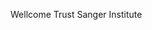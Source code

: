 [//]: # (Created by ./bin/manage_files.pl from ./species/Thelazia_callipaeda/PRJEB1205/Thelazia_callipaeda_PRJEB1205.summary.html on Thu Jun 11 13:46:07 2020)
Wellcome Trust Sanger Institute
